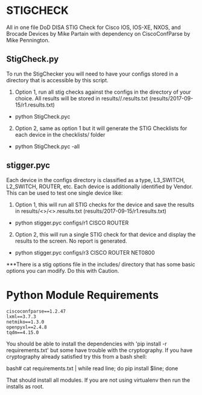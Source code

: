 # STIGCHECK
All in one file
DoD DISA STIG Check for Cisco IOS, IOS-XE, NXOS, and Brocade Devices
by Mike Partain with dependency on CiscoConfParse by Mike Pennington.

## StigCheck.py
To run the StigChecker you will need to have your configs stored in a directory that is accessible
by this script.

1. Option 1, run all stig checks against the configs in the directory of your choice.  All results will be stored
   in results/<todays dir>/<hostname>.results.txt (results/2017-09-15/r1.results.txt)
  * python StigCheck.pyc

2. Option 2, same as option 1 but it will generate the STIG Checklists for each device in the checklists/ folder
  * python StigCheck.pyc -all


## stigger.pyc
Each device in the configs directory is classified as a type, L3_SWITCH, L2_SWITCH, ROUTER, etc.  Each device
is additionally identified by Vendor.  This can be used to test one single device like:

1. Option 1, this will run all STIG checks for the device and save the results in 
   results/<<todays dir>>/<<hostname>>.results.txt (results/2017-09-15/r1.results.txt)
  * python stigger.pyc configs/r1 CISCO ROUTER

2. Option 2, this will run a single STIG check for that device and display the results to the screen.
No report is generated.
  * python stigger.pyc configs/r3 CISCO ROUTER NET0800

***There is a stig options file in the includes/ directory that has some basic options you can modify.  Do this with Caution.


# Python Module Requirements
    ciscoconfparse==1.2.47
    lxml==3.7.3
    netmiko==1.3.0
    openpyxl==2.4.8
    tqdm==4.15.0
    


You should be able to install the dependencies with 'pip install -r requirements.txt' but some have trouble with
the cryptography.  If you have cryptography already satisfied try this from a bash shell:

bash# cat requirements.txt | while read line; do pip install $line; done

That should install all modules.  If you are not using virtualenv then run the installs as root.
